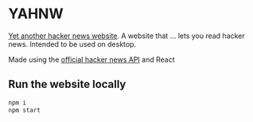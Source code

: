 # YAHNW

[Yet another hacker news website](https://mitchelpaulin.github.io/YAHNW/). A website that ... lets you read hacker news. Intended to be used on desktop.

Made using the [official hacker news API](https://github.com/HackerNews/API) and React

## Run the website locally

```bash
npm i
npm start
```
